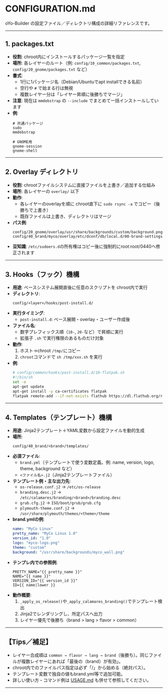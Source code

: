 # CONFIGURATION.md

oYo-Builder の設定ファイル／ディレクトリ構成の詳細リファレンスです。

---

## 1. packages.txt

- **役割**: chroot内にインストールするパッケージ一覧を指定  
- **場所**: 各レイヤーのルート（例: `config/10_common/packages.txt`, `config/20_gnome/packages.txt` など）  
- **書式**:
  - 1行に1パッケージ名（Debian/Ubuntuでapt installできる名前）
  - 空行や `#` で始まる行は無視
  - 複数レイヤー分は「レイヤー昇順に後勝ちでマージ」
- **注意**: 現在は `mmdebstrap` の `--include` でまとめて一括インストールしています
- **例**:
  ```text
  # 共通パッケージ
  sudo
  mmdebstrap

  # GNOME用
  gnome-session
  gnome-shell
  ```

---

## 2. Overlay ディレクトリ

- **役割**: chrootファイルシステムに直接ファイルを上書き／追加する仕組み  
- **場所**: 各レイヤーの `overlay/` 以下
- **動作**:
  - 各レイヤーのoverlayを順に chroot直下に `sudo rsync -a` でコピー（後勝ちで上書き）
  - 既存ファイルは上書き、ディレクトリはマージ
- **パス例**:
  ```
  config/20_gnome/overlay/usr/share/backgrounds/custom/background.png
  config/40_brand/myco/overlay/etc/dconf/db/local.d/00-brand-settings
  ```
- **豆知識**: `/etc/sudoers.d`の所有権はコピー後に強制的にroot:root/0440へ修正されます

---

## 3. Hooks（フック）機構

- **用途**: ベースシステム展開直後に任意のスクリプトを chroot内で実行
- **ディレクトリ**:
  ```
  config/<layer>/hooks/post-install.d/
  ```
- **実行タイミング**:
  - `post-install.d`: ベース展開・overlay・ユーザー作成後
- **ファイル名**:
  - 数字プレフィックス順（`10-`, `20-`など）で昇順に実行
  - 拡張子 `.sh` で実行権限のあるものだけ対象
- **動作**:
  1. ホスト→chroot `/tmp/`にコピー
  2. `chroot`コマンドで `sh /tmp/xxx.sh` を実行
- **例**:
  ```bash
  # config/common/hooks/post-install.d/10-flatpak.sh
  #!/bin/sh
  set -e
  apt-get update
  apt-get install -y ca-certificates flatpak
  flatpak remote-add --if-not-exists flathub https://dl.flathub.org/repo/flathub.flatpakrepo
  ```

---

## 4. Templates（テンプレート）機構

- **用途**: Jinja2テンプレート＋YAML変数から設定ファイルを動的生成
- **場所**:
  ```
  config/40_brand/<brand>/templates/
  ```
- **必須ファイル**:
  - `brand.yml`（テンプレートで使う変数定義。例: name, version, logo, theme, background など）
  - `<ファイル名>.j2`（Jinja2テンプレートファイル）
- **テンプレート例・主な出力先**:
  - `os-release.conf.j2` → `/etc/os-release`
  - `branding.desc.j2` → `/etc/calamares/branding/<brand>/branding.desc`
  - `grub.cfg.j2` → `ISO/boot/grub/grub.cfg`
  - `plymouth-theme.conf.j2` → `/usr/share/plymouth/themes/<theme>/theme`
- **brand.ymlの例**:
  ```yaml
  name: "MyCo Linux"
  pretty_name: "MyCo Linux 1.0"
  version_id: "1.0"
  logo: "myco-logo.png"
  theme: "custom"
  background: "/usr/share/backgrounds/myco_wall.png"
  ```
- **テンプレ内での参照例**:
  ```jinja
  PRETTY_NAME="{{ pretty_name }}"
  NAME="{{ name }}"
  VERSION_ID="{{ version_id }}"
  ID={{ name|lower }}
  ```
- **動作概要**:
  1. `_apply_os_release()`や`_apply_calamares_branding()`でテンプレート検出
  2. Jinja2でレンダリングし、所定パスへ出力
  3. レイヤー優先で後勝ち（brand > lang > flavor > common）

---

## 【Tips／補足】

- レイヤー合成順は `common → flavor → lang → brand`（後勝ち）。同じファイルが複数レイヤーにあれば「最後の（brand）が有効」。
- chroot内でのファイルパス指定は必ず「/」から始める（絶対パス）。
- テンプレート変数で独自の値もbrand.yml等で追加可能。
- 詳しい使い方・コマンド例は [USAGE.md](./30_USAGE_latest.md) も併せて参照してください。

---
